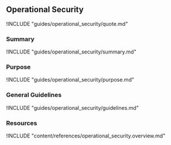 ## Operational Security

!INCLUDE "guides/operational_security/quote.md"

### Summary

!INCLUDE "guides/operational_security/summary.md"

### Purpose

!INCLUDE "guides/operational_security/purpose.md"

### General Guidelines

!INCLUDE "guides/operational_security/guidelines.md"

### Resources

!INCLUDE "content/references/operational_security.overview.md"
